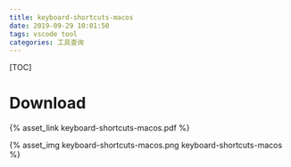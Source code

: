```yaml
---
title: keyboard-shortcuts-macos
date: 2019-09-29 10:01:50
tags: vscode tool
categories: 工具查询
---
```


[TOC]

# Download

<!-- [keyboard-shortcuts-macos](keyboard-shortcuts-macos.pdf) -->

{% asset_link keyboard-shortcuts-macos.pdf %}

<!-- ![keyboard-shortcuts-macos](keyboard-shortcuts-macos.png) -->

{% asset_img keyboard-shortcuts-macos.png keyboard-shortcuts-macos %}
